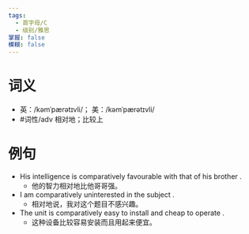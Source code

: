 ```yaml
---
tags:
  - 首字母/C
  - 级别/雅思
掌握: false
模糊: false
---
```

# 词义
- 英：/kəmˈpærətɪvli/； 美：/kəmˈpærətɪvli/
- #词性/adv  相对地；比较上
# 例句
- His intelligence is comparatively favourable with that of his brother .
	- 他的智力相对地比他哥哥强。
- I am comparatively uninterested in the subject .
	- 相对地说，我对这个题目不感兴趣。
- The unit is comparatively easy to install and cheap to operate .
	- 这种设备比较容易安装而且用起来便宜。

